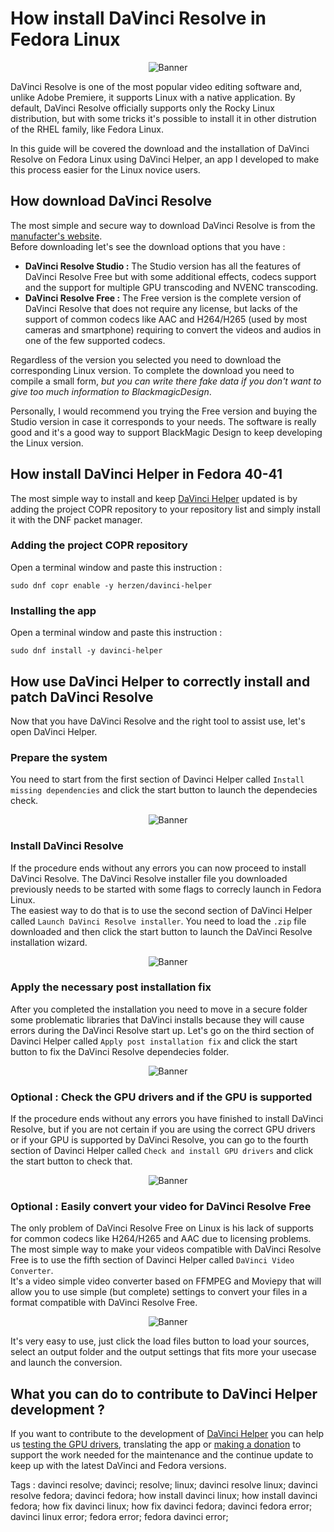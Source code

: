 # How install DaVinci Resolve in Fedora Linux

<p align="center">
  <img src="/Banner.png" alt="Banner"/>
</p>

DaVinci Resolve is one of the most popular video editing software and, unlike Adobe Premiere, it supports Linux with a native application. By default, DaVinci Resolve officially supports only the Rocky Linux distribution, but with some tricks it's possible to install it in other distrution of the RHEL family, like Fedora Linux.  

In this guide will be covered the download and the installation of DaVinci Resolve on Fedora Linux using DaVinci Helper, an app I developed to make this process easier for the Linux novice users.

## How download DaVinci Resolve
The most simple and secure way to download DaVinci Resolve is from the [manufacter's website](https://www.blackmagicdesign.com/it/products/davinciresolve/).  
Before downloading let's see the download options that you have :
- **DaVinci Resolve Studio :** The Studio version has all the features of DaVinci Resolve Free but with some additional effects, codecs support and the support for multiple GPU transcoding and NVENC transcoding.
- **DaVinci Resolve Free :** The Free version is the complete version of DaVinci Resolve that does not require any license, but lacks of the support of common codecs like AAC and H264/H265 (used by most cameras and smartphone) requiring to convert the videos and audios in one of the few supported codecs.

Regardless of the version you selected you need to download the corresponding Linux version. To complete the download you need to compile a small form, *but you can write there fake data if you don't want to give too much information to BlackmagicDesign*.  

Personally, I would recommend you trying the Free version and buying the Studio version in case it corresponds to your needs. The software is really good and it's a good way to support BlackMagic Design to keep developing the Linux version.



## How install DaVinci Helper in Fedora 40-41
The most simple way to install and keep [DaVinci Helper](https://github.com/H3rz3n/davinci-helper) updated is by adding the project COPR repository to your repository list and simply install it with the DNF packet manager.

### Adding the project COPR repository
Open a terminal window and paste this instruction : 
```
sudo dnf copr enable -y herzen/davinci-helper
```

### Installing the app
Open a terminal window and paste this instruction :  
```
sudo dnf install -y davinci-helper
```


## How use DaVinci Helper to correctly install and patch DaVinci Resolve
Now that you have DaVinci Resolve and the right tool to assist use, let's open DaVinci Helper. 

### Prepare the system
You need to start from the first section of Davinci Helper called `Install missing dependencies` and click the start button to launch the dependecies check.

<p align="center">
  <img src="https://github.com/H3rz3n/davinci-helper/blob/main/screenshot/02.png?raw=true" alt="Banner"/>
</p>

### Install DaVinci Resolve
If the procedure ends without any errors you can now proceed to install DaVinci Resolve. The DaVinci Resolve installer file you downloaded previously needs to be started with some flags to correcly launch in Fedora Linux.  
The easiest way to do that is to use the second section of DaVinci Helper called `Launch DaVinci Resolve installer`. You need to load the `.zip` file downloaded and then click the start button to launch the DaVinci Resolve installation wizard.

<p align="center">
  <img src="https://github.com/H3rz3n/davinci-helper/blob/main/screenshot/03.png?raw=true" alt="Banner"/>
</p>

### Apply the necessary post installation fix
After you completed the installation you need to move in a secure folder some problematic libraries that DaVinci installs because they will cause errors during the DaVinci Resolve start up. Let's go on the third section of Davinci Helper called `Apply post installation fix` and click the start button to fix the DaVinci Resolve dependecies folder.

<p align="center">
  <img src="https://github.com/H3rz3n/davinci-helper/blob/main/screenshot/04.png?raw=true" alt="Banner"/>
</p>

### Optional : Check the GPU drivers and if the GPU is supported
If the procedure ends without any errors you have finished to install DaVinci Resolve, but if you are not certain if you are using the correct GPU drivers or if your GPU is supported by DaVinci Resolve, you can go to the fourth section of Davinci Helper called `Check and install GPU drivers` and click the start button to check that.

<p align="center">
  <img src="https://github.com/H3rz3n/davinci-helper/blob/main/screenshot/05.png?raw=true" alt="Banner"/>
</p>

### Optional : Easily convert your video for DaVinci Resolve Free
The only problem of DaVinci Resolve Free on Linux is his lack of supports for common codecs like H264/H265 and AAC due to licensing problems. The most simple way to make your videos compatible with DaVinci Resolve Free is to use the fifth section of Davinci Helper called `DaVinci Video Converter`.  
It's a video simple video converter based on FFMPEG and Moviepy that will allow you to use simple (but complete) settings to convert your files in a format compatible with DaVinci Resolve Free.

<p align="center">
  <img src="https://github.com/H3rz3n/davinci-helper/blob/main/screenshot/06.png?raw=true" alt="Banner"/>
</p>

It's very easy to use, just click the load files button to load your sources, select an output folder and the output settings that fits more your usecase and launch the conversion.

## What you can do to contribute to DaVinci Helper development ?
If you want to contribute to the development of [DaVinci Helper](https://github.com/H3rz3n/davinci-helper) you can help us [testing the GPU drivers](https://github.com/H3rz3n/davinci-helper/discussions), translating the app or [making a donation](https://www.paypal.com/donate/?hosted_button_id=CPCG2RFAV82T8) to support the work needed for the maintenance and the continue update to keep up with the latest DaVinci and Fedora versions.











  
  
  
  
  
Tags : davinci resolve; davinci; resolve; linux; davinci resolve linux; davinci resolve fedora; davinci fedora; how install davinci linux; how install davinci fedora; how fix davinci linux; how fix davinci fedora; davinci fedora error; davinci linux error; fedora error; fedora davinci error;
